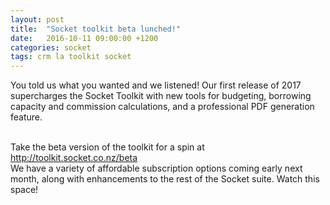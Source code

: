 ```yaml
---
layout: post
title:  "Socket toolkit beta lunched!"
date:   2016-10-11 09:00:00 +1200
categories: socket
tags: crm la toolkit socket
---
```

You told us what you wanted and we listened! Our first release of 2017 supercharges the Socket Toolkit with new tools for budgeting, borrowing capacity and commission calculations, and a professional PDF generation feature.

<br>
Take the beta version of the toolkit for a spin at <a href='http://toolkit.socket.co.nz/beta'>http://toolkit.socket.co.nz/beta</a>

<br>
We have a variety of affordable subscription options coming early next month, along with enhancements to the rest of the Socket suite. Watch this space!
